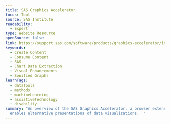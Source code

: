```yaml
---
title: SAS Graphics Accelerator
focus: Tool
source: SAS Institute
readability:
  - Expert
type: Website Resource
openSource: false
link: https://support.sas.com/software/products/graphics-accelerator/index.html#s1=1
keywords:
  - Create Content
  - Consume Content
  - SAS
  - Chart Data Extraction
  - Visual Enhancements
  - Sonified Graphs
learnTags:
  - dataTools
  - methods
  - machineLearning
  - assistiveTechnology
  - disability
summary: "An overview of the SAS Graphics Accelerator, a browser extension that
  enables alternative presentations of data visualizations.  "
---
```

